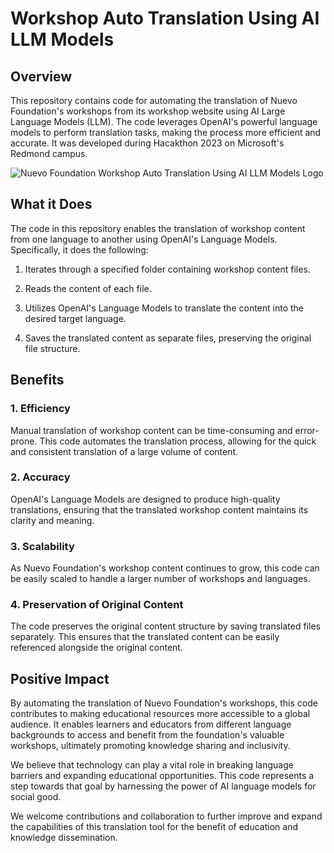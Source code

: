 # Workshop Auto Translation Using AI LLM Models

## Overview

This repository contains code for automating the translation of Nuevo Foundation's workshops from its workshop website using AI Large Language Models (LLM). The code leverages OpenAI's powerful language models to perform translation tasks, making the process more efficient and accurate. It was developed during Hacakthon 2023 on Microsoft's Redmond campus.

![Nuevo Foundation Workshop Auto Translation Using AI LLM Models Logo](https://nuevofoundationwebassets.blob.core.windows.net/team/WorkshopAI.png) 

## What it Does

The code in this repository enables the translation of workshop content from one language to another using OpenAI's Language Models. Specifically, it does the following:

1. Iterates through a specified folder containing workshop content files.

2. Reads the content of each file.

3. Utilizes OpenAI's Language Models to translate the content into the desired target language.

4. Saves the translated content as separate files, preserving the original file structure.

## Benefits

### 1. Efficiency

Manual translation of workshop content can be time-consuming and error-prone. This code automates the translation process, allowing for the quick and consistent translation of a large volume of content.

### 2. Accuracy

OpenAI's Language Models are designed to produce high-quality translations, ensuring that the translated workshop content maintains its clarity and meaning.

### 3. Scalability

As Nuevo Foundation's workshop content continues to grow, this code can be easily scaled to handle a larger number of workshops and languages.

### 4. Preservation of Original Content

The code preserves the original content structure by saving translated files separately. This ensures that the translated content can be easily referenced alongside the original content.

## Positive Impact

By automating the translation of Nuevo Foundation's workshops, this code contributes to making educational resources more accessible to a global audience. It enables learners and educators from different language backgrounds to access and benefit from the foundation's valuable workshops, ultimately promoting knowledge sharing and inclusivity.

We believe that technology can play a vital role in breaking language barriers and expanding educational opportunities. This code represents a step towards that goal by harnessing the power of AI language models for social good.

We welcome contributions and collaboration to further improve and expand the capabilities of this translation tool for the benefit of education and knowledge dissemination.
